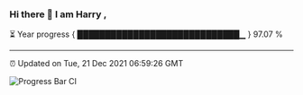 ### Hi there 👋 I am Harry , 

⏳ Year progress { █████████████████████████████▁ } 97.07 %

---

⏰ Updated on Tue, 21 Dec 2021 06:59:26 GMT

![Progress Bar CI](https://github.com/duykhang68/duykhang68/workflows/Progress%20Bar%20CI/badge.svg)
